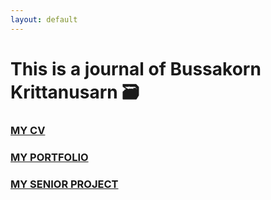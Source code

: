 ```yaml
---
layout: default
---
```


# This is a journal of Bussakorn Krittanusarn :card_file_box:

### [MY CV](https://bussakornkrit.github.io/bussajournal/CV)

### [MY PORTFOLIO](https://bussakornkrit.github.io/bussajournal/portfolio)

### [MY SENIOR PROJECT](https://bussakornkrit.github.io/bussajournal/snrprj)
